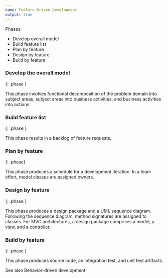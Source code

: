 ```yaml
---
name: Feature-Driven Development
output: true
---
```

Phases:
- Develop overall model
- Build feature list
- Plan by feature
- Design by feature
- Build by feature

### Develop the overall model
{: .phase }

This phase involves functional decomposition of the problem domain into subject areas, subject areas into business activities, and business activities into actions.

### Build feature list
{: .phase }

This phase results in a backlog of feature requests.

### Plan by feature
{: .phase}

This phase produces a schedule for a development iteration. In a team effort, model classes are assigned owners.

### Design by feature
{: .phase }

This phase produces a design package and a UML sequence diagram. Following the sequence diagram, method signatures are assigned to classes. For MVC architectures, a design package comprises a model, a view, and a controller.

### Build by feature
{: .phase }

This phase produces source code, an integration test, and unit test artifacts.

See also Behavior-driven development
